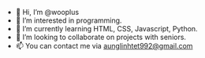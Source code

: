 - 👋 Hi, I’m @wooplus
- 👀 I’m interested in programming.
- 🌱 I’m currently learning HTML, CSS, Javascript, Python.
- 💞️ I’m looking to collaborate on projects with seniors.
- 📫 You can contact me via aunglinhtet992@gmail.com

<!---
wooplus/wooplus is a ✨ special ✨ repository because its `README.md` (this file) appears on your GitHub profile.
You can click the Preview link to take a look at your changes.
--->

